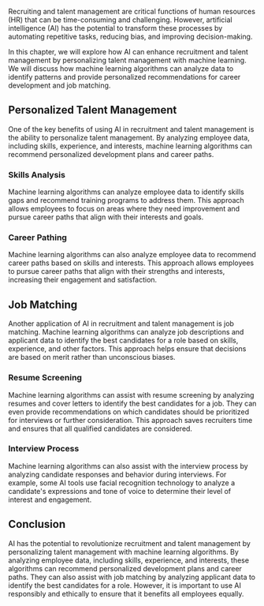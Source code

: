 
Recruiting and talent management are critical functions of human resources (HR) that can be time-consuming and challenging. However, artificial intelligence (AI) has the potential to transform these processes by automating repetitive tasks, reducing bias, and improving decision-making.

In this chapter, we will explore how AI can enhance recruitment and talent management by personalizing talent management with machine learning. We will discuss how machine learning algorithms can analyze data to identify patterns and provide personalized recommendations for career development and job matching.

Personalized Talent Management
------------------------------

One of the key benefits of using AI in recruitment and talent management is the ability to personalize talent management. By analyzing employee data, including skills, experience, and interests, machine learning algorithms can recommend personalized development plans and career paths.

### Skills Analysis

Machine learning algorithms can analyze employee data to identify skills gaps and recommend training programs to address them. This approach allows employees to focus on areas where they need improvement and pursue career paths that align with their interests and goals.

### Career Pathing

Machine learning algorithms can also analyze employee data to recommend career paths based on skills and interests. This approach allows employees to pursue career paths that align with their strengths and interests, increasing their engagement and satisfaction.

Job Matching
------------

Another application of AI in recruitment and talent management is job matching. Machine learning algorithms can analyze job descriptions and applicant data to identify the best candidates for a role based on skills, experience, and other factors. This approach helps ensure that decisions are based on merit rather than unconscious biases.

### Resume Screening

Machine learning algorithms can assist with resume screening by analyzing resumes and cover letters to identify the best candidates for a job. They can even provide recommendations on which candidates should be prioritized for interviews or further consideration. This approach saves recruiters time and ensures that all qualified candidates are considered.

### Interview Process

Machine learning algorithms can also assist with the interview process by analyzing candidate responses and behavior during interviews. For example, some AI tools use facial recognition technology to analyze a candidate's expressions and tone of voice to determine their level of interest and engagement.

Conclusion
----------

AI has the potential to revolutionize recruitment and talent management by personalizing talent management with machine learning algorithms. By analyzing employee data, including skills, experience, and interests, these algorithms can recommend personalized development plans and career paths. They can also assist with job matching by analyzing applicant data to identify the best candidates for a role. However, it is important to use AI responsibly and ethically to ensure that it benefits all employees equally.
